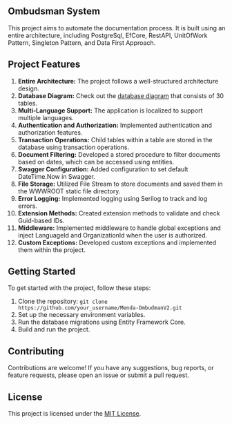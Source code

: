 ## Ombudsman System
This project aims to automate the documentation process. It is built using an entire architecture, including PostgreSql, EfCore, RestAPI, UnitOfWork Pattern, Singleton Pattern, and Data First Approach.

## Project Features
1. **Entire Architecture:** The project follows a well-structured architecture design.
2. **Database Diagram:** Check out the [database diagram]([[link_to_diagram]]) that consists of 30 tables.
3. **Multi-Language Support:** The application is localized to support multiple languages.
4. **Authentication and Authorization:** Implemented authentication and authorization features.
5. **Transaction Operations:** Child tables within a table are stored in the database using transaction operations.
6. **Document Filtering:** Developed a stored procedure to filter documents based on dates, which can be accessed using entities.
7. **Swagger Configuration:** Added configuration to set default DateTime.Now in Swagger.
8. **File Storage:** Utilized File Stream to store documents and saved them in the WWWROOT static file directory.
9. **Error Logging:** Implemented logging using Serilog to track and log errors.
10. **Extension Methods:** Created extension methods to validate and check Guid-based IDs.
11. **Middleware:** Implemented middleware to handle global exceptions and inject LanguageId and OrganizationId when the user is authorized.
12. **Custom Exceptions:** Developed custom exceptions and implemented them within the project.

## Getting Started

To get started with the project, follow these steps:

1. Clone the repository: `git clone https://github.com/your_username/Menda-OmbudmanV2.git`
2. Set up the necessary environment variables.
3. Run the database migrations using Entity Framework Core.
4. Build and run the project.

## Contributing

Contributions are welcome! If you have any suggestions, bug reports, or feature requests, please open an issue or submit a pull request.

## License

This project is licensed under the [MIT License](link_to_license).


